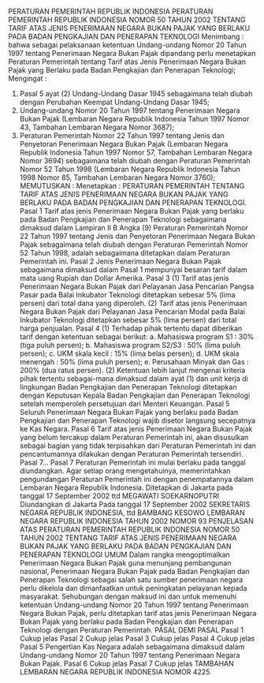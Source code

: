  PERATURAN PEMERINTAH REPUBLIK INDONESIA PERATURAN PEMERINTAH REPUBLIK INDONESIA NOMOR 50 TAHUN 2002 TENTANG TARIF ATAS JENIS PENERIMAAN NEGARA BUKAN PAJAK YANG BERLAKU PADA BADAN PENGKAJIAN DAN PENERAPAN TEKNOLOGI
Menimbang :
 bahwa sebagai pelaksanaan ketentuan Undang-undang Nomor 20 Tahun 1997 tentang Penerimaan Negara Bukan Pajak dipandang perlu menetapkan Peraturan Pemerintah tentang Tarif atas Jenis Penerimaan Negara Bukan Pajak yang Berlaku pada Badan Pengkajian dan Penerapan Teknologi;
Mengingat :

1. Pasal 5 ayat (2) Undang-Undang Dasar 1945 sebagaimana telah diubah dengan Perubahan Keempat Undang-Undang Dasar 1945;
2. Undang-undang Nomor 20 Tahun 1997 tentang Penerimaan Negara Bukan Pajak (Lembaran Negara Republik Indonesia Tahun 1997 Nomor 43, Tambahan Lembaran Negara Nomor 3687);
3. Peraturan Pemerintah Nomor 22 Tahun 1997 tentang Jenis dan Penyetoran Penerimaan Negara Bukan Pajak (Lembaran Negara Republik Indonesia Tahun 1997 Nomor 57, Tambahan Lembaran Negara Nomor 3694) sebagaimana telah diubah dengan Peraturan Pemerintah Nomor 52 Tahun 1998 (Lembaran Negara Republik Indonesia Tahun 1998 Nomor 85, Tambahan Lembaran Negara Nomor 3760);
MEMUTUSKAN :
 Menetapkan : PERATURAN PEMERINTAH TENTANG TARIF ATAS JENIS PENERIMAAN NEGARA BUKAN PAJAK YANG BERLAKU PADA BADAN PENGKAJIAN DAN PENERAPAN TEKNOLOGI.
Pasal 1
Tarif atas jenis Penerimaan Negara Bukan Pajak yang berlaku pada Badan Pengkajian dan Penerapan Teknologi sebagaimana dimaksud dalam Lampiran II B Angka (9) Peraturan Pemerintah Nomor 22 Tahun 1997 tentang Jenis dan Penyetoran Penerimaan Negara Bukan Pajak sebagaimana telah diubah dengan Peraturan Pemerintah Nomor 52 Tahun 1998, adalah sebagaimana ditetapkan dalam Peraturan Pemerintah ini.
Pasal 2
Jenis Penerimaan Negara Bukan Pajak sebagaimana dimaksud dalam Pasal 1 mempunyai besaran tarif dalam mata uang Rupiah dan Dollar Amerika.
Pasal 3
(1) Tarif atas jenis Penerimaan Negara Bukan Pajak dari Pelayanan Jasa Pencarian Pangsa Pasar pada Balai Inkubator Teknologi ditetapkan sebesar 5% (lima persen) dari total dana yang diperoleh.
(2) Tarif atas jenis Penerimaan Negara Bukan Pajak dari Pelayanan Jasa Pencarian Modal pada Balai Inkubator Teknologi ditetapkan sebesar 5% (lima persen) dari total harga penjualan.
Pasal 4
(1) Terhadap pihak tertentu dapat diberikan tarif dengan ketentuan sebagai berikut:
a. Mahasiswa program S1 : 30% (tiga puluh persen);
b. Mahasiswa program S2/S3 : 50% (lima puluh persen);
c. UKM skala kecil : 15% (lima belas persen);
d. UKM skala menengah : 50% (lima puluh persen);
e. Perusahaan Minyak dan Gas : 200% (dua ratus persen).
(2) Ketentuan lebih lanjut mengenai kriteria pihak tertentu sebagai-mana dimaksud dalam ayat (1) dan unit kerja di lingkungan Badan Pengkajian dan Penerapan Teknologi ditetapkan dengan Keputusan Kepala Badan Pengkajian dan Penerapan Teknologi setelah memperoleh persetujuan dari Menteri Keuangan.
Pasal 5
Seluruh Penerimaan Negara Bukan Pajak yang berlaku pada Badan Pengkajian dan Penerapan Teknologi wajib disetor langsung secepatnya ke Kas Negara.
Pasal 6
Tarif atas jenis Penerimaan Negara Bukan Pajak yang belum tercakup dalam Peraturan Pemerintah ini, akan disusulkan sebagai bagian yang tidak terpisahkan dari Peraturan Pemerintah ini dan pencantumannya dilakukan dengan Peraturan Pemerintah tersendiri. Pasal 7…
Pasal 7
Peraturan Pemerintah ini mulai berlaku pada tanggal diundangkan.
Agar setiap orang mengetahuinya, memerintahkan pengundangan Peraturan Pemerintah ini dengan penempatannya dalam Lembaran Negara Republik Indonesia. Ditetapkan di Jakarta pada tanggal 17 September 2002 ttd MEGAWATI SOEKARNOPUTRI Diundangkan di Jakarta Pada tanggal 17 September 2002 SEKRETARIS NEGARA REPUBLIK INDONESIA, ttd BAMBANG KESOWO LEMBARAN NEGARA REPUBLIK INDONESIA TAHUN 2002 NOMOR 93 PENJELASAN ATAS PERATURAN PEMERINTAH REPUBLIK INDONESIA NOMOR 50 TAHUN 2002 TENTANG TARIF ATAS JENIS PENERIMAAN NEGARA BUKAN PAJAK YANG BERLAKU PADA BADAN PENGKAJIAN DAN PENERAPAN TEKNOLOGI UMUM Dalam rangka mengoptimalkan Penerimaan Negara Bukan Pajak guna menunjang pembangunan nasional, Penerimaan Negara Bukan Pajak pada Badan Pengkajian dan Penerapan Teknologi sebagai salah satu sumber penerimaan negara perlu dikelola dan dimanfaatkan untuk peningkatan pelayanan kepada masyarakat. Sehubungan dengan maksud ini dan untuk memenuhi ketentuan Undang-undang Nomor 20 Tahun 1997 tentang Penerimaan Negara Bukan Pajak, perlu ditetapkan tarif atas jenis Penerimaan Negara Bukan Pajak yang berlaku pada Badan Pengkajian dan Penerapan Teknologi dengan Peraturan Pemerintah. PASAL DEMI PASAL
Pasal 1
Cukup jelas
Pasal 2
Cukup jelas
Pasal 3
Cukup jelas
Pasal 4
Cukup jelas
Pasal 5
Pengertian Kas Negara adalah sebagaimana dimaksud dalam Undang-undang Nomor 20 Tahun 1997 tentang Penerimaan Negara Bukan Pajak.
Pasal 6
Cukup jelas
Pasal 7
Cukup jelas TAMBAHAN LEMBARAN NEGARA REPUBLIK INDONESIA NOMOR 4225